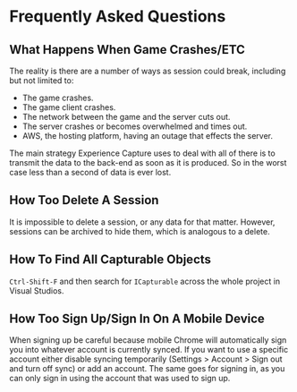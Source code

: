 # Frequently Asked Questions

## What Happens When Game Crashes/ETC

The reality is there are a number of ways as session could break, including but not limited to:

- The game crashes.
- The game client crashes.
- The network between the game and the server cuts out.
- The server crashes or becomes overwhelmed and times out.
- AWS, the hosting platform, having an outage that effects the server.

The main strategy Experience Capture uses to deal with all of there is to transmit the data to the back-end as soon as it is produced. So in the worst case less than a second of data is ever lost.

## How Too Delete A Session

It is impossible to delete a session, or any data for that matter. However, sessions can be archived to hide them, which is analogous to a delete.

## How To Find All Capturable Objects

`Ctrl-Shift-F` and then search for `ICapturable` across the whole project in Visual Studios.

## How Too Sign Up/Sign In On A Mobile Device

When signing up be careful because mobile Chrome will automatically sign you into whatever account is currently synced. If you want to use a specific account either disable syncing temporarily (Settings > Account > Sign out and turn off sync) or add an account. The same goes for signing in, as you can only sign in using the account that was used to sign up. 